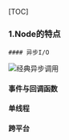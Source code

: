 [TOC]

### 1.Node的特点

	#### 异步I/O

![经典异步调用](http://7xq1vk.com1.z0.glb.clouddn.com/%E5%BC%82%E6%AD%A5%E8%B0%83%E7%94%A8.png)

#### 事件与回调函数

#### 单线程

#### 跨平台



